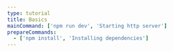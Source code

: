 ```yaml
---
type: tutorial
title: Basics
mainCommand: ['npm run dev', 'Starting http server']
prepareCommands:
  - ['npm install', 'Installing dependencies']
---
```

